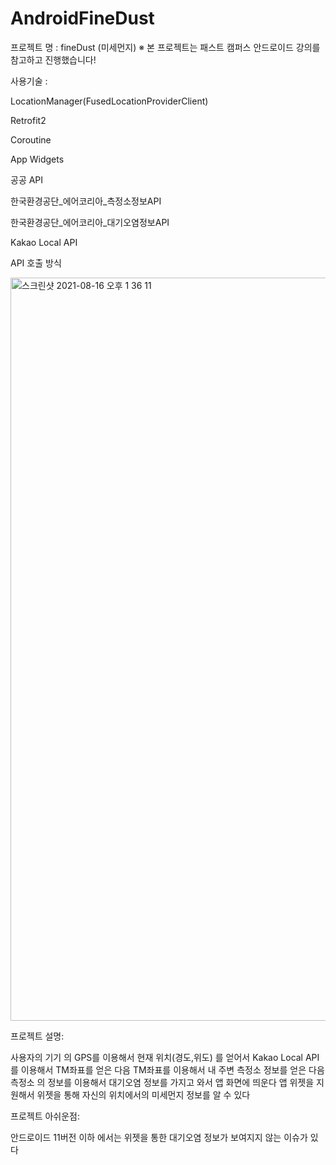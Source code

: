 # AndroidFineDust


프로젝트 명 : fineDust (미세먼지)
※ 본 프로젝트는 패스트 캠퍼스 안드로이드 강의를 참고하고 진행했습니다!
 
사용기술 : 
 
LocationManager(FusedLocationProviderClient)
 
Retrofit2
 
Coroutine 
 
App Widgets
 
공공 API
 
한국환경공단_에어코리아_측정소정보API

한국환경공단_에어코리아_대기오염정보API

Kakao Local API
 
 
API 호출 방식
 
 
 <img width="1189" alt="스크린샷 2021-08-16 오후 1 36 11" src="https://user-images.githubusercontent.com/59818827/129514312-7181dd90-4ea8-4acc-991a-7e67745bec1c.png">


 
프로젝트 설명:
 
사용자의 기기 의 GPS를 이용해서 현재 위치(경도,위도) 를 얻어서 Kakao Local API를 이용해서 TM좌표를 얻은 다음 
TM좌표를 이용해서 내 주변 측정소 정보를 얻은 다음 측정소 의 정보를 이용해서 대기오염 정보를 가지고 와서 앱 화면에 띄운다
앱 위젯을 지원해서 위젯을 통해 자신의 위치에서의 미세먼지 정보를 알 수 있다
 
프로젝트 아쉬운점:
 
안드로이드 11버전 이하 에서는 위젯을 통한 대기오염 정보가 보여지지 않는 이슈가 있다 

